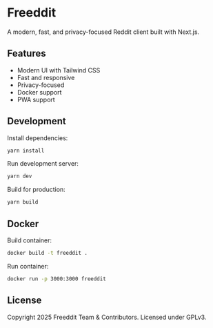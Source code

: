 # Freeddit

A modern, fast, and privacy-focused Reddit client built with Next.js.

## Features

- Modern UI with Tailwind CSS
- Fast and responsive
- Privacy-focused
- Docker support
- PWA support

## Development

Install dependencies:

```bash
yarn install
```

Run development server:

```bash
yarn dev
```

Build for production:

```bash
yarn build
```

## Docker

Build container:

```bash
docker build -t freeddit .
```

Run container:

```bash
docker run -p 3000:3000 freeddit
```

## License

Copyright 2025 Freeddit Team & Contributors. 
Licensed under GPLv3.
